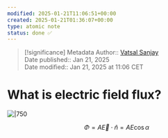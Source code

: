 ```yaml
---
modified: 2025-01-21T11:06:51+00:00
created: 2025-01-21T01:36:07+00:00
type: atomic note
status: done ✅
---
```

> [!significance] Metadata
> Author:: [Vatsal Sanjay](https://vatsalsanjay.com)<br>
> Date published:: Jan 21, 2025<br>
> Date modified:: Jan 21, 2025 at 11:06 CET

# What is electric field flux?

![|750](20250121024948930_What%20is%20electric%20field%20flux_.png)

$$
\Phi = A\vec{E}\cdot\hat{n} = AE\cos\alpha
$$
